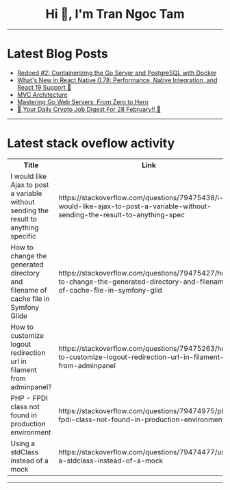 <h1 align="center">Hi 👋, I'm Tran Ngoc Tam</h1>

---

# Latest Blog Posts 
<!-- BLOG-POST-LIST:START -->
- [Redoed #2: Containerizing the Go Server and PostgreSQL with Docker](https://dev.to/mahesh143/redoed-2-containerizing-the-go-server-and-postgresql-with-docker-efl)
- [What&#39;s New in React Native 0.78: Performance, Native Integration, and React 19 Support 🚀](https://dev.to/babar_bilal_2e14c231dfa8d/whats-new-in-react-native-078-performance-native-integration-and-react-19-support-131k)
- [MVC Architecture](https://dev.to/akshay_chauhan/mvc-architecture-5hf4)
- [Mastering Go Web Servers: From Zero to Hero](https://dev.to/leapcell/mastering-go-web-servers-from-zero-to-hero-58i3)
- [🚀 Your Daily Crypto Job Digest For 28 February!! 🚀](https://dev.to/web3hires/your-daily-crypto-job-digest-for-28-february-i8o)
<!-- BLOG-POST-LIST:END -->

---

# Latest stack oveflow activity
<table>
  <tr><th>Title</th><th>Link</th></tr>
  <!-- STACKOVERFLOW:START --><tr><td>I would like Ajax to post a variable without sending the result to anything specific</td><td>https://stackoverflow.com/questions/79475438/i-would-like-ajax-to-post-a-variable-without-sending-the-result-to-anything-spec</td></tr><tr><td>How to change the generated directory and filename of cache file in Symfony Glide</td><td>https://stackoverflow.com/questions/79475427/how-to-change-the-generated-directory-and-filename-of-cache-file-in-symfony-glid</td></tr><tr><td>How to customize logout redirection url in filament from adminpanel?</td><td>https://stackoverflow.com/questions/79475263/how-to-customize-logout-redirection-url-in-filament-from-adminpanel</td></tr><tr><td>PHP - FPDI class not found in production environment</td><td>https://stackoverflow.com/questions/79474975/php-fpdi-class-not-found-in-production-environment</td></tr><tr><td>Using a stdClass instead of a mock</td><td>https://stackoverflow.com/questions/79474477/using-a-stdclass-instead-of-a-mock</td></tr><!-- STACKOVERFLOW:END -->
</table>

---


